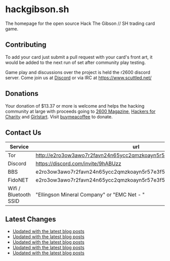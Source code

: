 # hackgibson.sh
The homepage for the open source Hack The Gibson // SH trading card game.


## Contributing

To add your card just submit a pull request with your card's front art, it would be added to the next run of set after community play testing.

Game play and discussions over the project is held the r2600 discord server. Come join us at [Discord](https://discord.com/invite/9hABUzz) or via IRC at https://www.scuttled.net/


## Donations

Your donation of $13.37 or more is welcome and helps the hacking community at large with proceeds going to [2600 Magazine](https://2600.com/), [Hackers for Charity](https://hackersforcharity.org) and [Girlstart](https://girlstart.org).  Visit [buymeacoffee](https://www.buymeacoffee.com/hackgibson.sh) to donate.


## Contact Us

Service | url
-|-
Tor | http://e2ro3ow3awo7r2favn24n65ycc2qmzkoayn5r57e3f56nvjwdcgg32ad.onion
Discord | https://discord.com/invite/9hABUzz
BBS | e2ro3ow3awo7r2favn24n65ycc2qmzkoayn5r57e3f56nvjwdcgg32ad.onion:23
FidoNET | e2ro3ow3awo7r2favn24n65ycc2qmzkoayn5r57e3f56nvjwdcgg32ad.onion:24554
Wifi / Bluetooth SSID | "Ellingson Mineral Company" or "EMC Net - <fidonet address>"

## Latest Changes
<!-- BLOG-POST-LIST:START -->
- [Updated with the latest blog posts](https://github.com/DFW2600/hackgibson.sh/commit/40306fc044427d4bc0b116fc110bf8bde0945d47)
- [Updated with the latest blog posts](https://github.com/DFW2600/hackgibson.sh/commit/6a14ee3eb805a55cfa3447b4f2e59dd0bdef50f3)
- [Updated with the latest blog posts](https://github.com/DFW2600/hackgibson.sh/commit/8a6a34accf4ac2f08842d690efe100a53c5f2193)
- [Updated with the latest blog posts](https://github.com/DFW2600/hackgibson.sh/commit/855cf9219604eceb470a1b3b99f5a2d65e37b928)
- [Updated with the latest blog posts](https://github.com/DFW2600/hackgibson.sh/commit/6688c244ee7ac13f4d4a7265e09a91ac599dd2d6)
<!-- BLOG-POST-LIST:END -->
